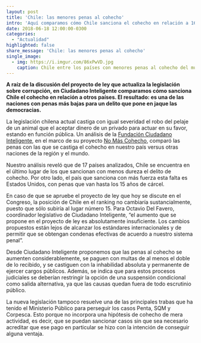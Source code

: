 ```yaml
---
layout: post
title: 'Chile: las menores penas al cohecho'
intro: 'Aquí comparamos cómo Chile sanciona el cohecho en relación a 16 países.'
date: 2018-06-18 12:00:00-0300
categories:
  - "Actualidad"
highlighted: false
share_message: 'Chile: las menores penas al cohecho'
single_image:
  - img: https://i.imgur.com/86xPwVD.jpg
    caption: Chile entre los países con menores penas al cohecho del mundo 
---
```

**A raíz de la discusión del proyecto de ley que actualiza la legislación sobre corrupción, en Ciudadano Inteligente comparamos cómo sanciona Chile el cohecho en relación a otros países. El resultado: es una de las naciones con penas más bajas para un delito que pone en jaque las democracias.**

 

La legislación chilena actual castiga con igual severidad el robo del pelaje de un animal que el aceptar dinero de un privado para actuar en su favor, estando en función pública. Un análisis de la [Fundación Ciudadano Inteligente](https://ciudadanointeligente.org/), en el marco de su proyecto [No Más Cohecho](https://nomascohecho.cl/), comparó las penas con las que se castiga el cohecho en nuestro país versus otras naciones de la región y el mundo.

 

Nuestro análisis reveló que de 17 países analizados, Chile se encuentra en el último lugar de los que sancionan con menos dureza el delito de cohecho. Por otro lado, el país que sanciona con más fuerza esta falta es Estados Unidos, con penas que van hasta los 15 años de cárcel.

 

En caso de que se apruebe el proyecto de ley que hoy se discute en el Congreso, la posición de Chile en el ranking no cambiaría sustancialmente, puesto que sólo subiría al lugar número 15. Para Octavio Del Favero, coordinador legislativo de Ciudadano Inteligente, “el aumento que se propone en el proyecto de ley es absolutamente insuficiente. Los cambios propuestos están lejos de alcanzar los estándares internacionales y de permitir que se obtengan condenas efectivas de acuerdo a nuestro sistema penal”.

 

Desde Ciudadano Inteligente proponemos que las penas al cohecho se aumenten considerablemente, se paguen con multas de al menos el doble de lo recibido, y se castiguen con la inhabilidad absoluta y permanente de ejercer cargos públicos. Además, se indica que para estos procesos judiciales se deberían restringir la opción de una suspensión condicional como salida alternativa, ya que las causas quedan fuera de todo escrutinio público.

 

La nueva legislación tampoco resuelve una de las principales trabas que ha tenido el Ministerio Público para perseguir los casos Penta, SQM y Corpesca. Esto porque no incorpora una hipótesis de cohecho de mera actividad, es decir, que se puedan sancionar casos sin que sea necesario acreditar que ese pago en particular se hizo con la intención de conseguir alguna ventaja.
